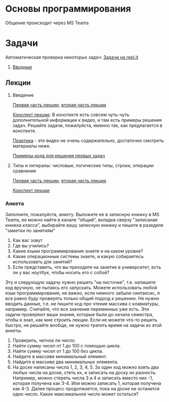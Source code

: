 # Основы программирования

Общение происходит через MS Teams

# Задачи

Автоматическая проверка некоторых задач: [Задачи на repl.it](https://repl.it/classroom/invite/Y4lXO57)

1. [Вводные](1_intro.md)

## Лекции

1.  Введение

    [Первая часть лекции](https://web.microsoftstream.com/video/22bd04c1-9284-4995-9f96-7d1679913b93), [вторая часть лекции](https://web.microsoftstream.com/video/a528822b-55cf-48ef-ae74-53be4b99db13)
 
    [Конспект лекции](http://nbviewer.jupyter.org/github/iposov/students-site/blob/master/20fall/programming_basics/2020-lecture-1.ipynb). В конспекте
есть совсем чуть-чуть дополнительной информации к видео, и там есть примеры решения задач. Решайте задачи, пожалуйста, именно так, как предлагается в конспекте.
  
    [Практика](https://web.microsoftstream.com/video/4c63ef35-518e-4a4e-9433-6892c9d0b711) - это видео не очень содержательно, достаточно смотреть материалы ниже.
  
    [Примеры кода для решения первых задач](basic_code_examples.md)
1.  Типы и литералы: числовые, логические типы, строки, операции сравнения

     [Первая часть лекции](https://web.microsoftstream.com/video/735688ef-c7c7-4830-adfa-f93dfd8e1063), [вторая часть лекции](https://web.microsoftstream.com/video/4bab1099-2985-44ca-894e-cd23cb50d94d3)
     
     [Конспект лекции](http://nbviewer.jupyter.org/github/iposov/students-site/blob/master/20fall/programming_basics/2020-lecture-2.ipynb)

### Анкета

Заполните, пожалуйста, анкету. Выложите ее в записную книжку в MS Teams, ее можно найти 
в канале "общий", вкладка сверзу "записаная книжка класса", выбирайте вашу записную книжку и пишите в разеделе "заметки по занятиям"

1. Как вас зовут
1. Где вы учились?
1. Какие языки программирования знаете и на каком уровне?
1. Какие операционные системы знаете, и какую собираетесь использовать для занятий?
1. Если представить, что вы приходите на занятие в университет, есть ли у вас ноутбук, чтобы носить его с собой?

Эту и следующую задачу нужно решить "на листочке", т.е. напишите код вручную, не пытаясь его запускать.
Можете использовать любой язык программирования, не важно, если немного забыли синтаксис, я все равно буду проверять
только общий подход к решению. Не нужно вводить данные, т.е. не пишите код про чтение массива с клавиатуры, например.
Считайте, что все значения переменных уже есть. Эти задачи проверяют ваши знания, которые были до начала семестра, чтобы
я знал, как мне строить лекции. Если не можете что-то решить быстро, не решайте вообще, не нужно тратить время на задачи из этой анкеты.

1. Проверить, четное ли число.
1. Найти сумму чисел от 1 до 100 с помощью цикла.
1. Найти сумму чисел от 1 до 100 без цикла.
1. Найдите в массиве минимальный элемент.
1. Найдите в массиве два минимальных элемента.
1. На доске написаны числа 1, 2, 3, 4, 5. За один ход можно взять два любых числа на доске, стеть их, и записать на доску их разность. Например,
можно стереть числа 3 и 4 и записать вместо них -1, которая получена как 3-4. Или можно записать 1, которая получена как 4-3. Далее процесс продолжается,
пока на доске не останется одно число. Какое максимальное число может остаться?
